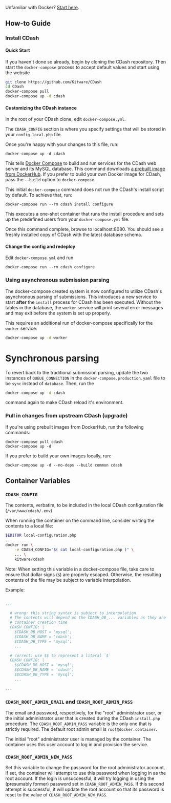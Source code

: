 Unfamiliar with Docker?  [Start here](https://docs.docker.com/get-started/).

## How-to Guide ##

### Install CDash

#### Quick Start
If you haven't done so already, begin by cloning the CDash repository. Then start the 
`docker-compose` process to accept default values and start using the website

```bash
git clone https://github.com/Kitware/CDash
cd CDash
docker-compose pull
docker-compose up -d cdash
```

#### Customizing the CDash instance
In the root of your CDash clone, edit `docker-compose.yml`.

The `CDASH_CONFIG` section is where you specify settings that will be stored in your `config.local.php`
file.

Once you're happy with your changes to this file, run:

```
docker-compose up -d cdash
```

This tells [Docker Compose](https://docs.docker.com/compose/) to build and run services for the CDash web server and its MySQL database. This command downloads [a prebuilt image from DockerHub](https://hub.docker.com/r/kitware/cdash/).  If you prefer to build your own Docker image for CDash, pass the `--build` option to `docker-compose`.

This initial `docker-compose` command does not run the CDash's install script by default.  To achieve that, run:

```
docker-compose run --rm cdash install configure
```

This executes a one-shot container that runs the install procedure and sets up the predefined users from your `docker-compose.yml` file.

Once this command complete, browse to localhost:8080.  You should see a freshly installed copy of CDash with the latest database schema.

#### Change the config and redeploy

Edit `docker-compose.yml` and run

```
docker-compose run --rm cdash configure
```

### Using asynchronous submission parsing

The docker-compose created system is now configured to utilize CDash's
asynchronous parsing of submissions.  This introduces a new
service to start **after** the `install` process for CDash has been executed.
Without the tables in the database, the `worker` service will print several error
messages and may exit before the system is set up properly.

This requires an additional run of docker-compose specifically for the
`worker` service:

```bash
docker-compose up -d worker
```

# Synchronous parsing

To revert back to the traditional submission parsing, update the two
instances of `QUEUE_CONNECTION` in the `docker-compose.production.yaml`
file to be `sync` instead of `database`.  Then, run the

```bash
docker-compose up -d cdash
```

command again to make CDash reload it's environment.

### Pull in changes from upstream CDash (upgrade)

If you're using prebuilt images from DockerHub, run the following commands:

```
docker-compose pull cdash
docker-compose up -d
```

If you prefer to build your own images locally, run:
```
docker-compose up -d --no-deps --build common cdash
````

## Container Variables

### `CDASH_CONFIG`

The contents, verbatim, to be included in the local CDash configuration file
(`/var/www/cdash/.env`)

When running the container on the command line, consider writing the contents to
a local file:

```bash
$EDITOR local-configuration.php
...
docker run \
    -e CDASH_CONFIG="$( cat local-configuration.php )" \
    ... \
    kitware/cdash
```

Note: When setting this variable in a docker-compose file, take care to ensure
that dollar signs (`$`) are properly escaped.  Otherwise, the resulting contents
of the file may be subject to variable interpolation.

Example:

```YAML

...

  # wrong: this string syntax is subject to interpolation
  # The contents will depend on the CDASH_DB_... variables as they are set at
  # container creation time
  CDASH_CONFIG: |
    $CDASH_DB_HOST = 'mysql';
    $CDASH_DB_NAME = 'cdash';
    $CDASH_DB_TYPE = 'mysql';
    ...

  # correct: use $$ to represent a literal `$`
  CDASH_CONFIG: |
    $$CDASH_DB_HOST = 'mysql';
    $$CDASH_DB_NAME = 'cdash';
    $$CDASH_DB_TYPE = 'mysql';
    ...

...
```

### `CDASH_ROOT_ADMIN_EMAIL` and `CDASH_ROOT_ADMIN_PASS`

The email and password, respectively, for the "root" administrator user, or the
initial administrator user that is created during the CDash `install.php`
procedure.  The `CDASH_ROOT_ADMIN_PASS` variable is the only one that is
strictly required.  The default root admin email is `root@docker.container`.

The initial "root" administrator user is managed by the container.  The
container uses this user account to log in and provision the service.

### `CDASH_ROOT_ADMIN_NEW_PASS`

Set this variable to change the password for the root administrator account.  If
set, the container will attempt to use this password when logging in as the root
account.  If the login is unsuccessful, it will try logging in using the
(presumably former) password set in `CDASH_ROOT_ADMIN_PASS`.  If this second
attempt is successful, it will update the root account so that its password is
reset to the value of `CDASH_ROOT_ADMIN_NEW_PASS`.
